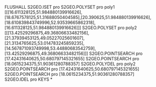 FLUSHALL
S2GEO.ISET pro
S2GEO.POLYSET pro poly1 [[[16.611328125,51.984880139916626],[18.6767578125,51.31688050404585],[20.390625,51.984880139916626],[18.610839843749996,52.93539665862318],[16.611328125,51.984880139916626]]]
S2GEO.POLYSET pro poly2 [[[13.42529296875,49.36806633482156],[21.37939453125,49.05227025601607],[21.3134765625,53.014783245859235],[14.567871093749998,53.44880683542759],[13.42529296875,49.36806633482156]]]
S2GEO.POINTSEARCH pro [17.42431640625,50.680797145321655]
S2GEO.POINTSEARCH pro [18.0615234375,51.90361280788357]
S2GEO.POLYDEL pro poly2
S2GEO.POINTSEARCH pro [17.42431640625,50.680797145321655]
S2GEO.POINTSEARCH pro [18.0615234375,51.90361280788357]
S2GEO.IDEL pro
KEYS *